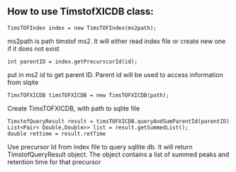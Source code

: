 
## How to use TimstofXICDB class:

```
TimsTOFIndex index = new TimsTOFIndex(ms2path);
```
ms2path is path timstof ms2. It will either read index file or create new one if it does not exist
```
int parentID = index.getPrecurscorId(id);
```
put in ms2 id to get parent ID. Parent id will be used to access information from slqite


```
TimsTOFXICDB timsTOFXICDB = new TimsTOFXICDB(path);
```
Create TimsTOFXICDB, with path to sqlite file


```
TimstofQueryResult result = timsTOFXICDB.queryAndSumParentId(parentID)
List<Pair< Double,Double>> list = result.getSummedList();
double rettime = result.retTime
```
Use precursor Id from index file to query sqllite db. It will return TimstofQueryResult object. The object contains a list of summed peaks and retention time for that precursor 